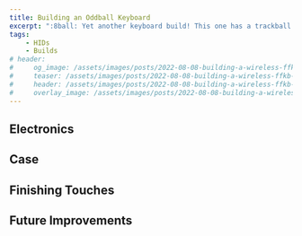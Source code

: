 ```yaml
---
title: Building an Oddball Keyboard
excerpt: ":8ball: Yet another keyboard build! This one has a trackball!!"
tags:
    - HIDs
    - Builds
# header:
#     og_image: /assets/images/posts/2022-08-08-building-a-wireless-ffkb-kbd/16.jpg
#     teaser: /assets/images/posts/2022-08-08-building-a-wireless-ffkb-kbd/16.jpg
#     header: /assets/images/posts/2022-08-08-building-a-wireless-ffkb-kbd/16.jpg
#     overlay_image: /assets/images/posts/2022-08-08-building-a-wireless-ffkb-kbd/16.jpg
---
```


## Electronics

## Case

## Finishing Touches

## Future Improvements